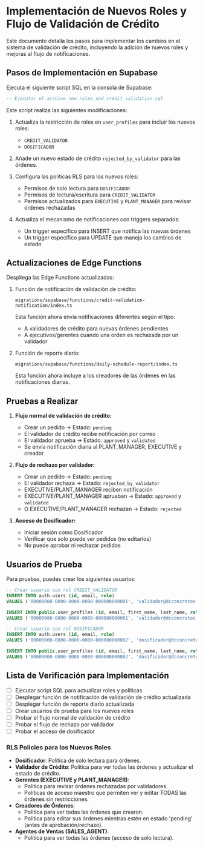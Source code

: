 # Implementación de Nuevos Roles y Flujo de Validación de Crédito

Este documento detalla los pasos para implementar los cambios en el sistema de validación de crédito, incluyendo la adición de nuevos roles y mejoras al flujo de notificaciones.

## Pasos de Implementación en Supabase

Ejecuta el siguiente script SQL en la consola de Supabase:

```sql
-- Ejecutar el archivo new_roles_and_credit_validation.sql
```

Este script realiza las siguientes modificaciones:

1. Actualiza la restricción de roles en `user_profiles` para incluir los nuevos roles:
   - `CREDIT_VALIDATOR` 
   - `DOSIFICADOR`

2. Añade un nuevo estado de crédito `rejected_by_validator` para las órdenes.

3. Configura las políticas RLS para los nuevos roles:
   - Permisos de solo lectura para `DOSIFICADOR`
   - Permisos de lectura/escritura para `CREDIT_VALIDATOR`
   - Permisos actualizados para `EXECUTIVE` y `PLANT_MANAGER` para revisar órdenes rechazadas

4. Actualiza el mecanismo de notificaciones con triggers separados:
   - Un trigger específico para INSERT que notifica las nuevas órdenes
   - Un trigger específico para UPDATE que maneja los cambios de estado

## Actualizaciones de Edge Functions

Despliega las Edge Functions actualizadas:

1. Función de notificación de validación de crédito:
   ```
   migrations/supabase/functions/credit-validation-notification/index.ts
   ```
   
   Esta función ahora envía notificaciones diferentes según el tipo:
   - A validadores de crédito para nuevas órdenes pendientes
   - A ejecutivos/gerentes cuando una orden es rechazada por un validador

2. Función de reporte diario:
   ```
   migrations/supabase/functions/daily-schedule-report/index.ts
   ```
   
   Esta función ahora incluye a los creadores de las órdenes en las notificaciones diarias.

## Pruebas a Realizar

1. **Flujo normal de validación de crédito:**
   - Crear un pedido → Estado: `pending`
   - El validador de crédito recibe notificación por correo
   - El validador aprueba → Estado: `approved` y `validated`
   - Se envía notificación diaria al PLANT_MANAGER, EXECUTIVE y creador

2. **Flujo de rechazo por validador:**
   - Crear un pedido → Estado: `pending`
   - El validador rechaza → Estado: `rejected_by_validator`
   - EXECUTIVE/PLANT_MANAGER reciben notificación
   - EXECUTIVE/PLANT_MANAGER aprueban → Estado: `approved` y `validated`
   - O EXECUTIVE/PLANT_MANAGER rechazan → Estado: `rejected`

3. **Acceso de Dosificador:**
   - Iniciar sesión como Dosificador
   - Verificar que solo puede ver pedidos (no editarlos)
   - No puede aprobar ni rechazar pedidos

## Usuarios de Prueba

Para pruebas, puedes crear los siguientes usuarios:

```sql
-- Crear usuario con rol CREDIT_VALIDATOR
INSERT INTO auth.users (id, email, role)
VALUES ('00000000-0000-0000-0000-000000000001', 'validador@dcconcretos.com', 'authenticated');

INSERT INTO public.user_profiles (id, email, first_name, last_name, role)
VALUES ('00000000-0000-0000-0000-000000000001', 'validador@dcconcretos.com', 'Validador', 'Crédito', 'CREDIT_VALIDATOR');

-- Crear usuario con rol DOSIFICADOR
INSERT INTO auth.users (id, email, role)
VALUES ('00000000-0000-0000-0000-000000000002', 'dosificador@dcconcretos.com', 'authenticated');

INSERT INTO public.user_profiles (id, email, first_name, last_name, role)
VALUES ('00000000-0000-0000-0000-000000000002', 'dosificador@dcconcretos.com', 'Operador', 'Dosificación', 'DOSIFICADOR');
```

## Lista de Verificación para Implementación

- [ ] Ejecutar script SQL para actualizar roles y políticas
- [ ] Desplegar función de notificación de validación de crédito actualizada
- [ ] Desplegar función de reporte diario actualizada
- [ ] Crear usuarios de prueba para los nuevos roles
- [ ] Probar el flujo normal de validación de crédito
- [ ] Probar el flujo de rechazo por validador
- [ ] Probar el acceso de dosificador 

### RLS Policies para los Nuevos Roles

- **Dosificador**: Política de solo lectura para órdenes.
- **Validador de Crédito**: Política para ver todas las órdenes y actualizar el estado de crédito.
- **Gerentes (EXECUTIVE y PLANT_MANAGER)**: 
  - Política para revisar órdenes rechazadas por validadores.
  - Políticas de acceso maestro que permiten ver y editar TODAS las órdenes sin restricciones.
- **Creadores de Órdenes**:
  - Política para ver todas las órdenes que crearon.
  - Política para editar sus órdenes mientras estén en estado 'pending' (antes de aprobación/rechazo).
- **Agentes de Ventas (SALES_AGENT)**:
  - Política para ver todas las órdenes (acceso de solo lectura). 